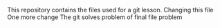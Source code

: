 This repository contains the files used for a git lesson.
Changing this file
One more change
 The git solves problem of final file problem
